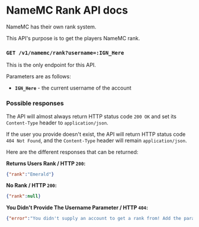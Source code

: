 # NameMC Rank API docs
NameMC has their own rank system.

This API's purpose is to get the players NameMC rank.

### `GET /v1/namemc/rank?username=:IGN_Here`
This is the only endpoint for this API.

Parameters are as follows:
- **`IGN_Here`** - the current username of the account

### Possible responses

The API will almost always return HTTP status code `200 OK` and set its `Content-Type` header to `application/json`.

If the user you provide doesn't exist, the API will return HTTP status code `404 Not Found`, and the `Content-Type` header will remain `application/json`.

Here are the different responses that can be returned:

**Returns Users Rank / HTTP `200`:**
```json
{"rank":"Emerald"}
```

**No Rank / HTTP `200`:**
```json
{"rank":null}
```

**You Didn't Provide The Username Parameter / HTTP `404`:**
```json
{"error":"You didn't supply an account to get a rank from! Add the parameter ?username=IGN_HERE."}
```
